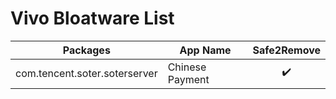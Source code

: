 # Vivo Bloatware List

| Packages                      | App Name        |    Safe2Remove     |
| ----------------------------- | --------------- | :----------------: |
| com.tencent.soter.soterserver | Chinese Payment | :heavy_check_mark: |
